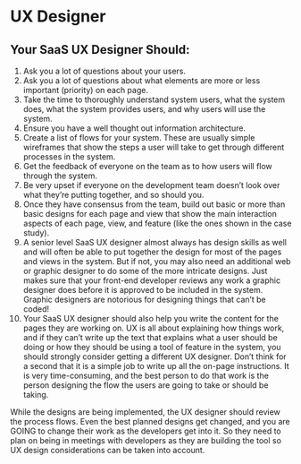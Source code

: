 # UX Designer

## Your SaaS UX Designer Should:

1. Ask you a lot of questions about your users.
2. Ask you a lot of questions about what elements are more or less important \(priority\) on each page.
3. Take the time to thoroughly understand system users, what the system does, what the system provides users, and why users will use the system.
4. Ensure you have a well thought out information architecture.
5. Create a list of flows for your system. These are usually simple wireframes that show the steps a user will take to get through different processes in the system.
6. Get the feedback of everyone on the team as to how users will flow through the system.
7. Be very upset if everyone on the development team doesn’t look over what they’re putting together, and so should you.
8. Once they have consensus from the team, build out basic or more than basic designs for each page and view that show the main interaction aspects of each page, view, and feature \(like the ones shown in the case study\).
9. A senior level SaaS UX designer almost always has design skills as well and will often be able to put together the design for most of the pages and views in the system. But if not, you may also need an additional web or graphic designer to do some of the more intricate designs. Just makes sure that your front-end developer reviews any work a graphic designer does before it is approved to be included in the system. Graphic designers are notorious for designing things that can’t be coded!
10. Your SaaS UX designer should also help you write the content for the pages they are working on. UX is all about explaining how things work, and if they can’t write up the text that explains what a user should be doing or how they should be using a tool of feature in the system, you should strongly consider getting a different UX designer. Don’t think for a second that it is a simple job to write up all the on-page instructions. It is very time-consuming, and the best person to do that work is the person designing the flow the users are going to take or should be taking.

While the designs are being implemented, the UX designer should review the process flows. Even the best planned designs get changed, and you are GOING to change their work as the developers get into it. So they need to plan on being in meetings with developers as they are building the tool so UX design considerations can be taken into account.

